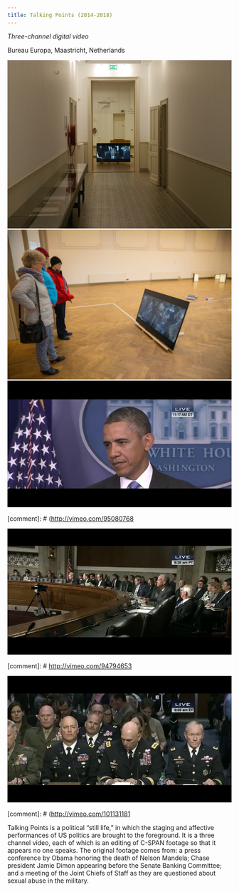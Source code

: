 ```yaml
---
title: Talking Points (2014-2018)
---
```


*Three-channel digital video*

Bureau Europa, Maastricht, Netherlands

<img src="/assets/Talking points 5.jpg" alt="img" />

<img src="/assets/Talking points 6.jpg" alt="img" />

<img src="/assets/Talking points 2.jpg" alt="img" />

[comment]: # (http://vimeo.com/95080768

<img src="/assets/Talking points 3.jpg" alt="img"/>

[comment]: # http://vimeo.com/94794653

<img src="/assets/Talking points 4.jpg" alt="img"/>

[comment]: # (http://vimeo.com/101131181



Talking Points is a political “still life,” in which the staging and affective performances of US politics are brought to the foreground. It is a three channel video, each of which is an editing of C-SPAN footage so that it appears no one speaks. The original footage comes  from: a press conference by Obama honoring the death of Nelson Mandela;  Chase president Jamie Dimon appearing before the Senate Banking  Committee; and a meeting of the Joint Chiefs of Staff as they are  questioned about sexual abuse in the military. 